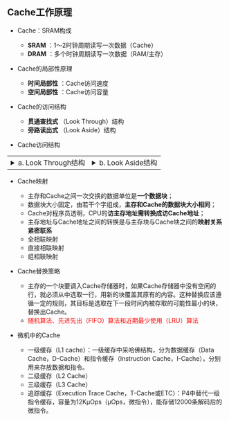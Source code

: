 ## Cache工作原理

- Cache：SRAM构成
  - **SRAM** ：1～2时钟周期读写一次数据（Cache）
  - **DRAM** ：多个时钟周期读写一次数据（RAM/主存）
- Cache的局部性原理
  - **时间局部性** ：Cache访问速度
  - **空间局部性** ：Cache访问容量
- Cache的访问结构
  - **贯通查找式** （Look Through）结构
  - **旁路读出式** （Look Aside）结构

- Cache访问结构


<table>
<tr>
<td colspan="1" align=center>
<details>
<summary>a. Look Through结构</summary>

```mermaid
graph TD
    CPU <--> Cache
    Cache <--> Bus[----------Bus----------]
    Bus <--> Memory
    Bus <--> I_O
    Bus <--> DMA
```

```
cache平均访问时间 = cache访问时间 +（1-命中率）× 未命中时主存访问时间
```

</details>
</td>
<td colspan="1" align=center>
<details>
<summary>b. Look Aside结构</summary>

```mermaid
graph TD
    CPU <--> Cache
    Cache <--> Bus[----------Bus----------]
    CPU <--> Bus
    Bus <--> Memory
    Bus <--> I_O
    Bus <--> DMA
```

```
cache平均访问时间 = 命中率 × cache访问时间 +（1-命中率）× 未命中时主存访问时间
```

</details>
</td>
</tr>
</table>

- Cache映射
  - 主存和Cache之间一次交换的数据单位是**一个数据块**；
  - 数据块大小固定，由若干个字组成，**主存和Cache的数据块大小相同**；
  - Cache对程序员透明，CPU的**访主存地址需转换成访Cache地址**；
  - 主存地址与Cache地址之间的转换是与主存块与Cache块之间的**映射关系紧密联系**
  - 全相联映射
  - 直接相联映射
  - 组相联映射

- Cache替换策略
  - 主存的一个块要调入Cache存储器时，如果Cache存储器中没有空闲的行，就必须从中选取一行，用新的块覆盖其原有的内容。这种替换应该遵循一定的规则，其目标是选取在下一段时间内被存取的可能性最小的块，替换出Cache。
  - <font color=red>随机算法、先进先出（FIFO）算法和近期最少使用（LRU）算法</font>
- 微机中的Cache
  - 一级缓存（L1 cache）：一级缓存中采哈佛结构，分为数据缓存（Data Cache，D-Cache）和指令缓存（Instruction Cache，I-Cache），分别用来存放数据和指令。
  - 二级缓存（L2 Cache）
  - 三级缓存（L3 Cache）
  - 追踪缓存（Execution Trace Cache，T-Cache或ETC）：P4中替代一级指令缓存，容量为12KμOps（μOps，微指令），能存储12000条解码后的微指令。
